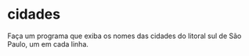 # cidades
Faça um programa que exiba os nomes das cidades do litoral sul de São Paulo, um em cada linha.
